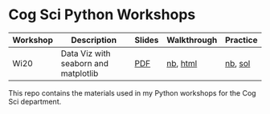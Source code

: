 # Cog Sci Python Workshops

| Workshop | Description                          | Slides     | Walkthrough            | Practice                |
| -------- | ------------------------------------ | ---------- | ---------------------- | ----------------------- |
| Wi20     | Data Viz with seaborn and matplotlib | [PDF][s01] | [nb][d01], [html][h01] | [nb][p01], [sol][sol01] |

This repo contains the materials used in my Python workshops for the Cog Sci
department.

[s01]: https://github.com/SamLau95/python-workshops/blob/master/data-viz/data-viz.pdf
[d01]: https://mybinder.org/v2/gh/SamLau95/python-workshops/master?filepath=data-viz%2Fwalkthrough.ipynb
[h01]: https://nbviewer.jupyter.org/github/SamLau95/python-workshops/blob/master/data-viz/walkthrough.ipynb
[p01]: https://mybinder.org/v2/gh/SamLau95/python-workshops/master?filepath=probs%2Fdata-viz%2Fproblems.ipynb
[sol01]: https://nbviewer.jupyter.org/github/SamLau95/python-workshops/blob/master/sol/data-viz/problems.ipynb
